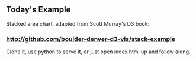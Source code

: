 ## Today's Example

Stacked area chart, adapted from Scott Murray's D3 book:

### http://github.com/boulder-denver-d3-vis/stack-example

Clone it, use python to serve it, or just open index.html up and follow along.
